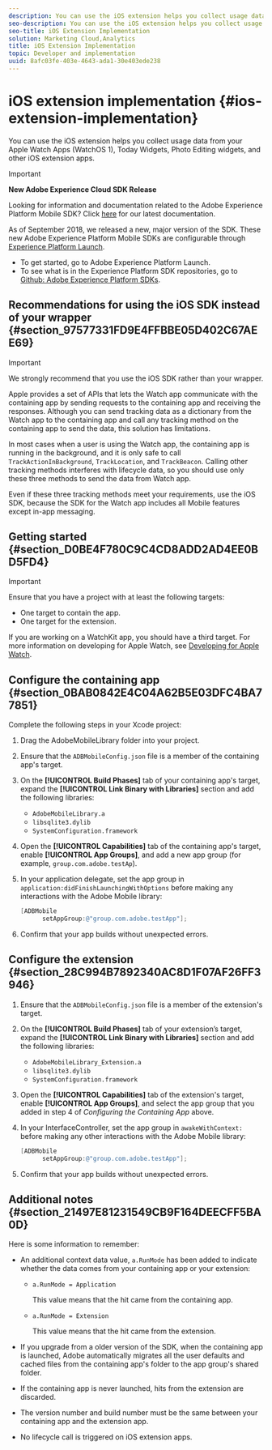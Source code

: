 ```yaml
---
description: You can use the iOS extension helps you collect usage data from your Apple Watch Apps (WatchOS 1), Today Widgets, Photo Editing widgets, and other iOS extension apps.
seo-description: You can use the iOS extension helps you collect usage data from your Apple Watch Apps (WatchOS 1), Today Widgets, Photo Editing widgets, and other iOS extension apps.
seo-title: iOS Extension Implementation
solution: Marketing Cloud,Analytics
title: iOS Extension Implementation
topic: Developer and implementation
uuid: 8afc03fe-403e-4643-ada1-30e403ede238
---
```


# iOS extension implementation {#ios-extension-implementation}

You can use the iOS extension helps you collect usage data from your Apple Watch Apps (WatchOS 1), Today Widgets, Photo Editing widgets, and other iOS extension apps.

>[!IMPORTANT]
>
>**New Adobe Experience Cloud SDK Release**
>
>Looking for information and documentation related to the Adobe Experience Platform Mobile SDK? Click [here](https://aep-sdks.gitbook.io/docs/) for our latest documentation.
>
>As of September 2018, we released a new, major version of the SDK. These new Adobe Experience Platform Mobile SDKs are configurable through [Experience Platform Launch](https://www.adobe.com/experience-platform/launch.html).
>
>* To get started, go to Adobe Experience Platform Launch.
>* To see what is in the Experience Platform SDK repositories, go to [Github: Adobe Experience Platform SDKs](https://github.com/Adobe-Marketing-Cloud/acp-sdks).

## Recommendations for using the iOS SDK instead of your wrapper {#section_97577331FD9E4FFBBE05D402C67AEE69}

>[!IMPORTANT]
>
>We strongly recommend that you use the iOS SDK rather than your wrapper.

Apple provides a set of APIs that lets the Watch app communicate with the containing app by sending requests to the containing app and receiving the responses. Although you can send tracking data as a dictionary from the Watch app to the containing app and call any tracking method on the containing app to send the data, this solution has limitations.

In most cases when a user is using the Watch app, the containing app is running in the background, and it is only safe to call `TrackActionInBackground`, `TrackLocation`, and `TrackBeacon`. Calling other tracking methods interferes with lifecycle data, so you should use only these three methods to send the data from Watch app.

Even if these three tracking methods meet your requirements, use the iOS SDK, because the SDK for the Watch app includes all Mobile features except in-app messaging.

## Getting started {#section_D0BE4F780C9C4CD8ADD2AD4EE0BD5FD4}

>[!IMPORTANT]
>
>Ensure that you have a project with at least the following targets: 
>
>* One target to contain the app. 
>* One target for the extension. 
>

If you are working on a WatchKit app, you should have a third target. For more information on developing for Apple Watch, see [Developing for Apple Watch](https://developer.apple.com/library/ios/documentation/General/Conceptual/WatchKitProgrammingGuide/index.html#//apple_ref/doc/uid/TP40014969-CH8-SW1).

## Configure the containing app {#section_0BAB0842E4C04A62B5E03DFC4BA77851}

Complete the following steps in your Xcode project:

1. Drag the AdobeMobileLibrary folder into your project. 
1. Ensure that the `ADBMobileConfig.json` file is a member of the containing app's target. 
1. On the **[!UICONTROL Build Phases]** tab of your containing app's target, expand the **[!UICONTROL Link Binary with Libraries]** section and add the following libraries:

    * `AdobeMobileLibrary.a` 
    * `libsqlite3.dylib` 
    * `SystemConfiguration.framework`

1. Open the **[!UICONTROL Capabilities]** tab of the containing app's target, enable **[!UICONTROL App Groups]**, and add a new app group (for example, `group.com.adobe.testAp`). 

1. In your application delegate, set the app group in `application:didFinishLaunchingWithOptions` before making any interactions with the Adobe Mobile library:

   ```objective-c
   [ADBMobile 
         setAppGroup:@"group.com.adobe.testApp"];
   ```

1. Confirm that your app builds without unexpected errors.

## Configure the extension {#section_28C994B7892340AC8D1F07AF26FF3946}

1. Ensure that the `ADBMobileConfig.json` file is a member of the extension's target. 
1. On the **[!UICONTROL Build Phases]** tab of your extension’s target, expand the **[!UICONTROL Link Binary with Libraries]** section and add the following libraries:

    * `AdobeMobileLibrary_Extension.a` 
    * `libsqlite3.dylib` 
    * `SystemConfiguration.framework`

1. Open the **[!UICONTROL Capabilities]** tab of the extension's target, enable **[!UICONTROL App Groups]**, and select the app group that you added in step 4 of *Configuring the Containing App* above. 

1. In your InterfaceController, set the app group in `awakeWithContext:` before making any other interactions with the Adobe Mobile library:

   ```objective-c
   [ADBMobile 
         setAppGroup:@"group.com.adobe.testApp"];
   ```

1. Confirm that your app builds without unexpected errors.

## Additional notes {#section_21497E81231549CB9F164DEECFF5BA0D}

Here is some information to remember:

* An additional context data value, `a.RunMode` has been added to indicate whether the data comes from your containing app or your extension:

  * `a.RunMode = Application`
  
    This value means that the hit came from the containing app. 
  * `a.RunMode = Extension` 

    This value means that the hit came from the extension.

* If you upgrade from a older version of the SDK, when the containing app is launched, Adobe automatically migrates all the user defaults and cached files from the containing app's folder to the app group's shared folder. 
* If the containing app is never launched, hits from the extension are discarded. 
* The version number and build number must be the same between your containing app and the extension app. 
* No lifecycle call is triggered on iOS extension apps.

